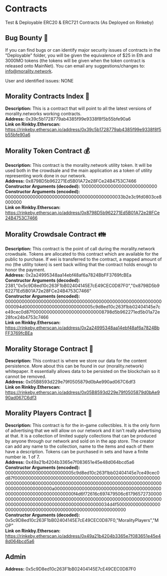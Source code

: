# Contracts
Test & Deployable ERC20 & ERC721 Contracts (As Deployed on Rinkeby)

## Bug Bounty :bug:

If you can find bugs or can identify major security issues of contracts in the "Deployable" folder, you will be given the equivalence of $25 in Eth and 3000MO tokens (the tokens will be given when the token contract is released onto MainNet). 
You can email any suggestions/changes to: info@morality.network.

User and identified issues:
NONE

## Morality Contracts Index :bookmark_tabs:

**Description:** This is a contract that will point to all the latest versions of morality.networks working contracts. <br>
**Address:** 0x39c5b1728779ab4385f99e9338f8f5b55bfe90a6 <br>
**Link on Rinkby.Etherscan:** https://rinkeby.etherscan.io/address/0x39c5b1728779ab4385f99e9338f8f5b55bfe90a6

## Morality Token Contract :moneybag:

**Description:** This contract is the morality.network utility token. It will be used both in the crowdsale and the main application as a token of utility representing work done in our network. <br>
**Address:** 0x8798D5b962271Ed5B01A72e28FCe24B4753C7466 <br>
**Constructor Arguments (decoded):** 1000000000000000000000000000 <br>
**Constructor Arguments (encoded):** 0000000000000000000000000000000000000000033b2e3c9fd0803ce8000000 <br>
**Link on Rinkby.Etherscan:** https://rinkeby.etherscan.io/address/0x8798D5b962271Ed5B01A72e28FCe24B4753C7466

## Morality Crowdsale Contract :family:

**Description:** This contract is the point of call during the morality.network crowdsale. Tokens are allocated to this contract which are available for the public to purchase. If wei is transferred to the contract, a mapped amount of mo (the utility token) is sent back willing that the contract holds enough to honor the payment. <br>
**Address:** 0x2a24995348aa14ebf48af6a7824BbFF3769fcBEa <br>
**Constructor Arguments (decoded):** 2381,"0x5c9D8ed10c263F1bB02404145E7cE49CEC0D87F0","0x8798D5b962271Ed5B01A72e28FCe24B4753C7466" <br>
**Constructor Arguments (encoded):** 000000000000000000000000000000000000000000000000000000000000094d0000000000000000000000005c9d8ed10c263f1bb02404145e7ce49cec0d87f00000000000000000000000008798d5b962271ed5b01a72e28fce24b4753c7466 <br>
**Link on Rinkby.Etherscan:** https://rinkeby.etherscan.io/address/0x2a24995348aa14ebf48af6a7824BbFF3769fcBEa

## Morality Storage Contract :newspaper:

**Description:** This contract is where we store our data for the content persistence. More about this can be found in our (morality.network) whitepaper. It essentially allows data to be persisted on the blockchain so it cannot be removed. <br>
**Address:** 0x05B8593d229e79f0505879d0bAe990ad067C6df3 <br>
**Link on Rinkby.Etherscan:** https://rinkeby.etherscan.io/address/0x05B8593d229e79f0505879d0bAe990ad067C6df3

## Morality Players Contract :running:

**Description:** This contract is for the in-game collectibles. It is the only form of advertising that we will allow on our network and it isn't really advertising at that. It is a collection of limited supply collections that can be produced by anyone through our network and sold on in the app store. The creator can add any name to the collection, name to the items and each of them have a description. Tokens can be purchased in sets and have a finite number ie. 1 of 7. <br>
**Address:** 0x49a21b4204b3365e7f083651e45e48d064bcd5a6 <br>
**Constructor Arguments (encoded):** 0000000000000000000000005c9d8ed10c263f1bb02404145e7ce49cec0d87f0000000000000000000000000000000000000000000000000000000000000006000000000000000000000000000000000000000000000000000000000000000a0000000000000000000000000000000000000000000000000000000000000000f4d6f72616c697479506c6179657273000000000000000000000000000000000000000000000000000000000000000000000000000000000000000000000000034d4f500000000000000000000000000000000000000000000000000000000000 <br>
**Constructor Arguments (decoded):** 0x5c9D8ed10c263F1bB02404145E7cE49CEC0D87F0,"MoralityPlayers","MOP" <br>
**Link on Rinkby.Etherscan:** https://rinkeby.etherscan.io/address/0x49a21b4204b3365e7f083651e45e48d064bcd5a6

## Admin

**Address:** 0x5c9D8ed10c263F1bB02404145E7cE49CEC0D87F0 
